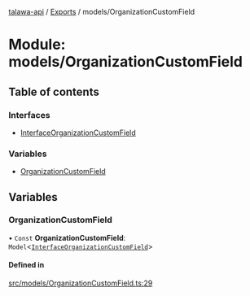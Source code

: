 [talawa-api](../README.md) / [Exports](../modules.md) / models/OrganizationCustomField

# Module: models/OrganizationCustomField

## Table of contents

### Interfaces

- [InterfaceOrganizationCustomField](../interfaces/models_OrganizationCustomField.InterfaceOrganizationCustomField.md)

### Variables

- [OrganizationCustomField](models_OrganizationCustomField.md#organizationcustomfield)

## Variables

### OrganizationCustomField

• `Const` **OrganizationCustomField**: `Model`\<[`InterfaceOrganizationCustomField`](../interfaces/models_OrganizationCustomField.InterfaceOrganizationCustomField.md)\>

#### Defined in

[src/models/OrganizationCustomField.ts:29](https://github.com/PalisadoesFoundation/talawa-api/blob/de4debc/src/models/OrganizationCustomField.ts#L29)
